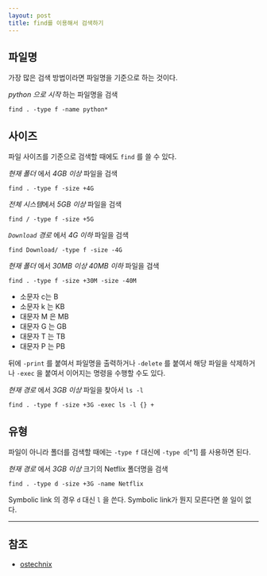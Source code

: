 ```yaml
---
layout: post
title: find를 이용해서 검색하기
---
```


## 파일명

가장 많은 검색 방법이라면 파일명을 기준으로 하는 것이다.

*python 으로 시작* 하는 파일명을 검색

```
find . -type f -name python*
```

## 사이즈

파일 사이즈를 기준으로 검색할 때에도 `find` 를 쓸 수 있다.

*현재 폴더* 에서 *4GB* *이상* 파일을 검색

```
find . -type f -size +4G
```

*전체 시스템*에서 *5GB* *이상* 파일을 검색

```
find / -type f -size +5G
```

*`Download` 경로* 에서 *4G* *이하* 파일을 검색

```
find Download/ -type f -size -4G
```

*현재 폴더* 에서 *30MB 이상 40MB 이하* 파일을 검색

```
find . -type f -size +30M -size -40M
```

- 소문자 c는 B
- 소문자 k 는 KB
- 대문자 M 은 MB
- 대문자 G 는 GB
- 대문자 T 는 TB
- 대문자 P 는 PB

뒤에 `-print` 를 붙여서 파일명을 출력하거나 `-delete` 를 붙여서 해당 파일을 삭제하거나 `-exec` 을 붙여서 이어지는 명령을 수행할 수도 있다.

*현재 경로* 에서 *3GB 이상* 파일을 찾아서 `ls -l`

```
find . -type f -size +3G -exec ls -l {} +
```

## 유형

파일이 아니라 폴더를 검색할 때에는 `-type f` 대신에 `-type d`[^1] 를 사용하면 된다.

*현재 경로* 에서 *3GB 이상* 크기의 Netflix 폴더명을 검색

```
find . -type d -size +3G -name Netflix
```

Symbolic link 의 경우 `d` 대신 `l` 을 쓴다. Symbolic link가 뭔지 모른다면 쓸 일이 없다.

- - -

## 참조

- [ostechnix](https://ostechnix.com/find-files-bigger-smaller-x-size-linux/)
